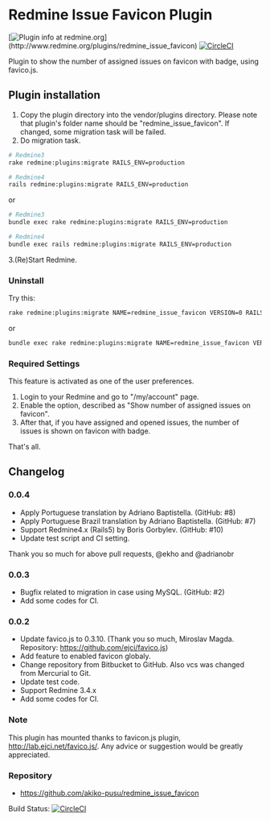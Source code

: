 # Redmine Issue Favicon Plugin

[![Plugin info at redmine.org](https://img.shields.io/badge/Redmine-plugin-green.svg?)](http://www.redmine.org/plugins/redmine_issue_favicon)
[![CircleCI](https://circleci.com/gh/akiko-pusu/redmine_issue_favicon/tree/master.svg?style=shield)](https://circleci.com/gh/akiko-pusu/redmine_issue_favicon/tree/master)

Plugin to show the number of assigned issues on favicon with badge, using
favico.js.

## Plugin installation

1. Copy the plugin directory into the vendor/plugins directory. Please note
    that plugin's folder name should be "redmine_issue_favicon". If changed,
    some migration task will be failed.
2. Do migration task.

```bash
# Redmine3
rake redmine:plugins:migrate RAILS_ENV=production

# Redmine4
rails redmine:plugins:migrate RAILS_ENV=production
```

or

```bash
# Redmine3
bundle exec rake redmine:plugins:migrate RAILS_ENV=production

# Redmine4
bundle exec rails redmine:plugins:migrate RAILS_ENV=production
```

3.(Re)Start Redmine.

### Uninstall

Try this:

```bash
rake redmine:plugins:migrate NAME=redmine_issue_favicon VERSION=0 RAILS_ENV=production
```

or

```bash
bundle exec rake redmine:plugins:migrate NAME=redmine_issue_favicon VERSION=0 RAILS_ENV=production
```

### Required Settings

This feature is activated as one of the user preferences.

1. Login to your Redmine and go to "/my/account" page.
2. Enable the option, described as "Show number of assigned issues on
   favicon".
3. After that, if you have assigned and opened issues, the number of issues
   is shown on favicon with badge.

That's all.

## Changelog

### 0.0.4

* Apply Portuguese translation by Adriano Baptistella. (GitHub: #8)
* Apply Portuguese Brazil translation by Adriano Baptistella. (GitHub: #7)
* Support Redmine4.x (Rails5) by Boris Gorbylev. (GitHub: #10)
* Update test script and CI setting.

Thank you so much for above pull requests, @ekho and @adrianobr

### 0.0.3

* Bugfix related to migration in case using MySQL. (GitHub: #2)
* Add some codes for CI.

### 0.0.2

* Update favico.js to 0.3.10. (Thank you so much, Miroslav Magda. Repository: https://github.com/ejci/favico.js)
* Add feature to enabled favicon globaly.
* Change repository from Bitbucket to GitHub. Also vcs was changed from Mercurial to Git.
* Update test code.
* Support Redmine 3.4.x
* Add some codes for CI.

### Note

This plugin has mounted thanks to favicon.js plugin, http://lab.ejci.net/favico.js/.
Any advice or suggestion would be greatly appreciated.

### Repository

* https://github.com/akiko-pusu/redmine_issue_favicon

Build Status: [![CircleCI](https://circleci.com/gh/akiko-pusu/redmine_issue_favicon/tree/master.svg?style=svg)](https://circleci.com/gh/akiko-pusu/redmine_issue_favicon/tree/master)
